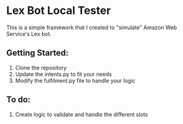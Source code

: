 # Lex Bot Local Tester
This is a simple framework that I created to "simulate" Amazon Web Service's Lex bot.

## Getting Started:
1. Clone the repository
2. Update the intents.py to fit your needs
3. Modify the fulfilment.py file to handle your logic

## To do:
1. Create logic to validate and handle the different slots
